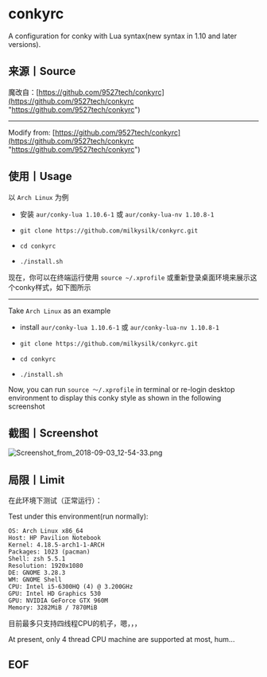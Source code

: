 # conkyrc

A configuration for conky with Lua syntax(new syntax in 1.10 and later versions).

## 来源丨Source

魔改自：[https://github.com/9527tech/conkyrc](https://github.com/9527tech/conkyrc "https://github.com/9527tech/conkyrc")

---
Modify from:
[https://github.com/9527tech/conkyrc](https://github.com/9527tech/conkyrc "https://github.com/9527tech/conkyrc")

## 使用丨Usage

以 `Arch Linux` 为例

- 安装 `aur/conky-lua 1.10.6-1` 或 `aur/conky-lua-nv 1.10.8-1`

- `git clone https://github.com/milkysilk/conkyrc.git`

- `cd conkyrc`

- `./install.sh`

现在，你可以在终端运行使用 `source ~/.xprofile` 或重新登录桌面环境来展示这个conky样式，如下图所示

---
Take `Arch Linux` as an example

- install `aur/conky-lua 1.10.6-1` 或 `aur/conky-lua-nv 1.10.8-1`

- `git clone https://github.com/milkysilk/conkyrc.git`

- `cd conkyrc`

- `./install.sh`

Now, you can run `source ～/.xprofile` in terminal or re-login desktop environment to display this conky style as shown in the following screenshot

## 截图丨Screenshot

![Screenshot_from_2018-09-03_12-54-33.png](https://raw.githubusercontent.com/milkysilk/conkyrc/master/Screenshot_from_2018-09-03_12-54-33.png "Screenshot_from_2018-09-03_12-54-33.png")

## 局限丨Limit

在此环境下测试（正常运行）：

Test under this environment(run normally):

```shell
OS: Arch Linux x86_64
Host: HP Pavilion Notebook
Kernel: 4.18.5-arch1-1-ARCH
Packages: 1023 (pacman)
Shell: zsh 5.5.1
Resolution: 1920x1080
DE: GNOME 3.28.3
WM: GNOME Shell
CPU: Intel i5-6300HQ (4) @ 3.200GHz
GPU: Intel HD Graphics 530
GPU: NVIDIA GeForce GTX 960M
Memory: 3282MiB / 7870MiB
```

目前最多只支持四线程CPU的机子，嗯，，，

At present, only 4 thread CPU machine are supported at most, hum...

## EOF
